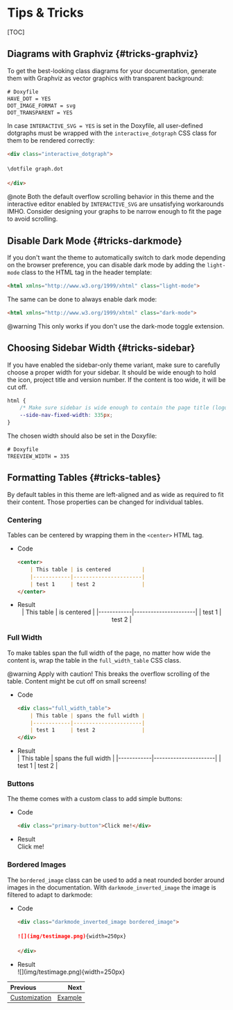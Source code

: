 # Tips & Tricks

[TOC]

## Diagrams with Graphviz {#tricks-graphviz}

To get the best-looking class diagrams for your documentation, generate them with Graphviz as vector graphics with transparent background:

```
# Doxyfile
HAVE_DOT = YES
DOT_IMAGE_FORMAT = svg
DOT_TRANSPARENT = YES
```

In case `INTERACTIVE_SVG = YES` is set in the Doxyfile, all user-defined dotgraphs must be wrapped with the `interactive_dotgraph` CSS class for them to be rendered correctly:

```md
<div class="interactive_dotgraph">

\dotfile graph.dot

</div>
```

@note Both the default overflow scrolling behavior in this theme and the interactive editor enabled by `INTERACTIVE_SVG` are unsatisfying workarounds IMHO. Consider designing your graphs to be narrow enough to fit the page to avoid scrolling.

## Disable Dark Mode {#tricks-darkmode}

If you don't want the theme to automatically switch to dark mode depending on the browser preference,
you can disable dark mode by adding the `light-mode` class to the HTML tag in the header template:

```html
<html xmlns="http://www.w3.org/1999/xhtml" class="light-mode">
```

The same can be done to always enable dark mode:

```html
<html xmlns="http://www.w3.org/1999/xhtml" class="dark-mode">
```


@warning This only works if you don't use the dark-mode toggle extension.

## Choosing Sidebar Width {#tricks-sidebar}

If you have enabled the sidebar-only theme variant, make sure to carefully choose a proper width for your sidebar.
It should be wide enough to hold the icon, project title and version number. If the content is too wide, it will be
cut off.

```css
html {
    /* Make sure sidebar is wide enough to contain the page title (logo + title + version) */
    --side-nav-fixed-width: 335px;
}
```

The chosen width should also be set in the Doxyfile:

```
# Doxyfile
TREEVIEW_WIDTH = 335
```

## Formatting Tables {#tricks-tables}

By default tables in this theme are left-aligned and as wide as required to fit their content.
Those properties can be changed for individual tables.

### Centering

Tables can be centered by wrapping them in the `<center>` HTML tag.

<div class="tabbed">

- <span class="tab-title">Code</span>
    ```md
    <center>
        | This table | is centered          |
        |------------|----------------------|
        | test 1     | test 2               |
    </center>
    ```
- <span class="tab-title">Result</span>
    <center>
        | This table | is centered |
        |------------|----------------------|
        | test 1     | test 2               |
    </center>

</div>



### Full Width

To make tables span the full width of the page, no matter how wide the content is, wrap the table in the `full_width_table` CSS class.

@warning Apply with caution! This breaks the overflow scrolling of the table. Content might be cut off on small screens!

<div class="tabbed">

- <span class="tab-title">Code</span>
    ```md
    <div class="full_width_table">
        | This table | spans the full width |
        |------------|----------------------|
        | test 1     | test 2               |
    </div>
    ```
- <span class="tab-title">Result</span>
    <div class="full_width_table">
        | This table | spans the full width |
        |------------|----------------------|
        | test 1     | test 2               |
    </div>

</div>

### Buttons

The theme comes with a custom class to add simple buttons:

<div class="tabbed">

- <span class="tab-title">Code</span>
    ```md
    <div class="primary-button">Click me!</div>
    ```
- <span class="tab-title">Result</span>
    <div class="primary-button">Click me!</div>

</div>

### Bordered Images

The `bordered_image` class can be used to add a neat rounded border around images in the documentation. With `darkmode_inverted_image` the image is filtered to adapt to darkmode:

<div class="tabbed">

- <span class="tab-title">Code</span>
    ```md
    <div class="darkmode_inverted_image bordered_image">

    ![](img/testimage.png){width=250px}

    </div>
    ```
- <span class="tab-title">Result</span>
    <div class="darkmode_inverted_image bordered_image">
    ![](img/testimage.png){width=250px}
    </div>

</div>


<div class="section_buttons">

| Previous                          |                                   Next |
|:----------------------------------|---------------------------------------:|
| [Customization](customization.md) | [Example](https://jothepro.github.io/doxygen-awesome-css/class_my_library_1_1_example.html) |

</div>